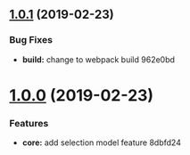 ## [1.0.1](/compare/v1.0.0...v1.0.1) (2019-02-23)


### Bug Fixes

* **build:** change to webpack build 962e0bd



# [1.0.0](/compare/8dbfd24...v1.0.0) (2019-02-23)


### Features

* **core:** add selection model feature 8dbfd24



